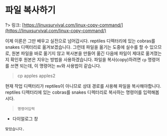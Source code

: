 # 파일 복사하기

?> 링크: [https://linuxsurvival.com/linux-copy-command/](https://linuxsurvival.com/linux-copy-command/)

이제 이론은 그만 배우고 실전으로 넘어갑시다. reptiles 디렉터리에 있는 cobras를 snakes 디렉터리로 옮겨보겠습니다. 그런데 파일을 옮기는 도중에 실수를 할 수 있으므로, 원본 파일을 바로 옮기지 않고 복사본을 만들어 옮긴 다음에 파일이 제대로 옮겨졌는지 확인후 원본은 지우는 방법을 사용하겠습니다. 파일을 복사(copy)하려면 `cp`
명령어를 쓰면 되는데, 이 명령어는 `mv`와 사용법이 같습니다.

> cp apples apples2

현재 작업 디렉터리가 reptiles이 아니므로 상대 경로를 사용해 파일을 복사해야합니다. reptiles 디렉터리에 있는 cobras를 snakes 디렉터리로 복사하는 명령어를 입력해봅시다.

> `명령어입력`

- 다이얼로그 창

```다이얼로그 창
맞았습니다.
```
